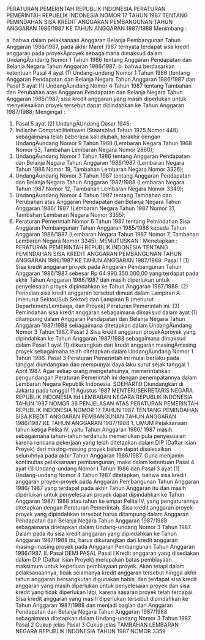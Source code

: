  PERATURAN PEMERINTAH REPUBLIK INDONESIA PERATURAN PEMERINTAH REPUBLIK INDONESIA NOMOR 17 TAHUN 1987 TENTANG PEMINDAHAN SISA KREDIT ANGGARAN PEMBANGUNAN TAHUN ANGGARAN 1986/1987 KE TAHUN ANGGARAN 1987/1988
Menimbang :

a. bahwa dalam pelaksanaan Anggaran Belanja Pembangunan Tahun Anggaran 1986/1987, pada akhir Maret 1987 ternyata terdapat sisa kredit anggaran pada proyekÄproyek sebagaimana dimaksud dalam UndangÄundang Nomor 1 Tahun 1986 tentang Anggaran Pendapatan dan Belanja Negara Tahun Anggaran 1986/1987;
b. bahwa berdasarkan ketentuan Pasal 4 ayat (1) Undang-undang Nomor 1 Tahun 1986 (tentang Anggaran Pendapatan dan Belanja Negara Tahun Anggaran 1986/1987 dan Pasal 3 ayat (1) UndangÄundang Nomor 4 Tahun 1987 tentang Tambahan dan Perubahan atas Anggaran Pendapatan dan Belanja Negara Tahun Anggaran 1986/1987, sisa kredit anggaran yang masih diperlukan untuk menyelesaikan proyek tersebut dapat dipindahkan ke Tahun Anggaran 1987/1988;
Mengingat :

1. Pasal 5 ayat (2) UndangÄUndang Dasar 1945;
2. Indische Comptabiliteitswet (Staatsblad Tahun 1925 Nomor 448) sebagaimana telah beberapa kali diubah, terakhir dengan UndangÄundang Nomor 9 Tahun 1968 (Lembaran Negara Tahun 1968 Nomor 53, Tambahan Lembaran Negara Nomor 2860);
3. UndangÄundang Nomor 1 Tahun 1986 tentang Anggaran Pendapatan dan Belanja Negara Tahun Anggaran 1986/1987 (Lembaran Negara Tahun 1986 Nomor 19, Tambahan Lembaran Negara Nomor 3326);
4. UndangÄundang Nomor 3 Tahun 1987 tentang Anggaran Pendapatan dan Belanja Negara Tahun Anggaran 1987/1988 (Lembaran Negara Tahun 1987 Nomor 12, Tambahan Lembaran Negara Nomor 3349);
5. UndangÄundang Nomor 4 Tahun 1987 tentang Tambahan dan Perubahan atas Anggaran Pendapatan dan Belanja Negara Tahun Anggaran 1986/ 1987 (Lembaran Negara Tahun 1987 Nomor 31, Tambahan Lembaran Negara Nomor 3355);
6. Peraturan Pemerintah Nomor 6 Tahun 1987 tentang Pemindahan Sisa Anggaran Pembangunan Tahun Anggaran 1985/1986 kepada Tahun Anggaran 1986/1987 (Lembaran Negara Tahun 1987 Nomor 7, Tambahan Lembaran Negara Nomor 3345);
MEMUTUSKAN :
 Menetapkan : PERATURAN PEMERINTAH REPUBLIK INDONESIA TENTANG PEMINDAHAN SISA KREDIT ANGGARAN PEMBANGUNAN TAHUN ANGGARAN 1986/1987 KE TAHUN ANGGARAN 1987/1988.
Pasal 1
(1) Sisa kredit anggaran proyek pada Anggaran Pembangunan Tahun Anggaran 1986/1987 sebesar Rp 64.990.350.000,00 yang terdapat pada akhir Tahun Anggaran 1986/1987 dan masih diperlukan untuk penyelesaian proyek dipindahkan ke Tahun Anggaran 1987/1988.
(2) Perincian sisa kredit anggaran tersebut dimuat dalam Lampiran A (menurut Sektor/Sub Sektor) dan Lampiran B (menurut Departemen/Lembaga, dan Proyek) Peraturan Pemerintah ini.
(3) Pemindahan sisa kredit anggaran sebagaimana dimaksud dalam ayat (1) ditampung dalam Anggaran Pendapatan dan Belanja Negara Tahun Anggaran 1987/1988 sebagaimana ditetapkan dalam UndangÄundang Nomor 3 Tahun 1987.
Pasal 2
Sisa kredit anggaran proyekÄproyek yang dipindahkan ke Tahun Anggaran 1987/1988 sebagaimana dimaksud dalam Pasal 1 ayat (1) dikurangkan dari kredit anggaran masingÄmasing proyek sebagaimana telah ditetapkan dalam UndangÄundang Nomor 1 Tahun 1986.
Pasal 3
Peraturan Pemerintah ini mulai berlaku pada tanggal diundangkan dan mempunyai daya laku surut sejak tanggal 1 April 1987. Agar setiap orang mengetahuinya, memerintahkan pengundangan Peraturan Pemerintah ini dengan penempatannya dalam Lembaran Negara Republik Indonesia. SOEHARTO Diundangkan di Jakarta pada tanggal 11 Agustus 1987 MENTERI/SEKRETARIS NEGARA REPUBLIK INDONESIA ttd LEMBARAN NEGARA REPUBLIK INDONESIA TAHUN 1987 NOMOR 36 PENJELASAN ATAS PERATURAN PEMERINTAH REPUBLIK INDONESIA NOMOR 17 TAHUN 1987 TENTANG PEMINDAHAN SISA KREDIT ANGGARAN PEMBANGUNAN TAHUN ANGGARAN 1986/1987 KE TAHUN ANGGARAN 1987/1988 1. UMUM Pelaksanaan tahun ketiga Pelita IV, yaitu Tahun Anggaran 1986/ 1987 masih sebagaimana tahun-tahun terdahulu memerlukan pula penyesuaian karena rencana pekerjaan yang telah ditetapkan dalam DIP (Daftar Isian Proyek) dari masing-masing proyek belum dapat diselesaikan seluruhnya pada akhir Tahun Anggaran 1986/1987. Guna menjamin kontinuitas pelaksanaan pembangunan, maka dalam ketentuan Pasal 4 ayat (1) Undang-undang Nomor I Tahun 1986 dan Pasal 3 ayat (1) Undang-undang Nomor 4 Tahun 1987 ditetapkan, bahwa sisa kredit anggaran proyek-proyek pada Anggaran Pembangunan Tahun Anggaran 1986/ 1987 yang terdapat pada akhir Tahun Anggaran itu dan masih diperlukan untuk penyelesaian proyek dapat dipindahkan ke Tahun Anggaran 1987/ 1988 atau tahun ke empat Pelita IV, yang pengaturannya ditetapkan dengan Peraturan Pemerintah. Sisa kredit anggaran proyek-proyek yang dipindahkan tersebut harus ditampung dalam Anggaran Pendapatan dan Belanja Negara Tahun Anggaran 1987/1988 sebagaimana ditetapkan dalam Undang-undang Nomor 3 Tahun 1987. Dalam pada itu sisa kredit anggaran yang dipindahkan ke Tahun Anggaran 1987/1988 itu, harus dikurangkan dari kredit anggaran masing-masing proyek pada Anggaran Pembangunan Tahun Anggaran 1986/1987. II. Pasal DEMI PASAL
Pasal I
Kredit anggaran yang disediakan dalam DIP (Daftar Isian Proyek) merupakan batas pembiayaan maksimum untuk keperluan pembiayaan proyek. Akan tetapi dalam pelaksanaannya, tidak selamanya kredit anggaran tersebut hingga akhir tahun anggaran bersangkutan digunakan habis, dan terdapat sisa kredit anggaran yang masih diperlukan untuk penyelesaian proyek dan sisa kredit yang tidak diperlukan lagi, karena sasaran proyek telah tercapai. Sisa kredit anggaran yang masih diperlukan tersebut dipindahkan ke Tahun Anggaran 1987/1988 dan menjadi bagian dari Anggaran Pendapatan dan Belanja Negara Tahun Anggaran 1987/1988 sebagaimana ditetapkan dalam Undang-undang Nomor 3 Tahun 1987.
Pasal 2
Cukup jelas
Pasal 3
Cukup jelas TAMBAHAN LEMBARAN NEGARA REPUBLIK INDONESIA TAHUN 1987 NOMOR 3359